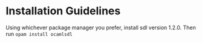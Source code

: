 # Installation Guidelines
Using whichever package manager you prefer, install sdl version 1.2.0.
Then run `opam install ocamlsdl`